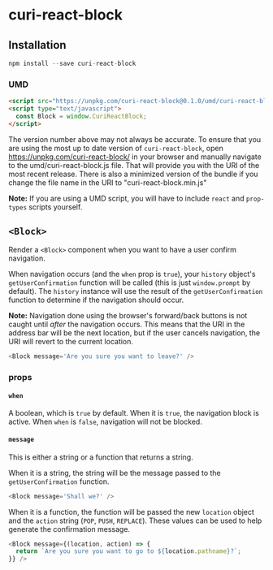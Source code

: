 # curi-react-block

## Installation

```js
npm install --save curi-react-block
```

### UMD

```html
<script src="https://unpkg.com/curi-react-block@0.1.0/umd/curi-react-block.js"></script>
<script type="text/javascript">
  const Block = window.CuriReactBlock;
</script>
```

The version number above may not always be accurate. To ensure that you are using the most
up to date version of `curi-react-block`, open https://unpkg.com/curi-react-block/ in your
browser and manually navigate to the umd/curi-react-block.js file. That will provide you
with the URI of the most recent release. There is also a minimized version of the bundle
if you change the file name in the URI to "curi-react-block.min.js"

**Note:** If you are using a UMD script, you will have to include `react` and `prop-types` scripts yourself.

## `<Block>`

Render a `<Block>` component when you want to have a user confirm navigation.

When navigation occurs (and the `when` prop is `true`), your `history` object's `getUserConfirmation` function will be called (this is just `window.prompt` by default). The `history` instance will use the result of the `getUserConfirmation` function to determine if the navigation should occur.

**Note:** Navigation done using the browser's forward/back buttons is not caught until _after_ the navigation occurs. This means that the URI in the address bar will be the next location, but if the user cancels navigation, the URI will revert to the current location.

```js
<Block message='Are you sure you want to leave?' />
```

### props

#### `when`

A boolean, which is `true` by default. When it is `true`, the navigation block is active. When `when` is `false`, navigation will not be blocked.

#### `message`

This is either a string or a function that returns a string.

When it is a string, the string will be the message passed to the `getUserConfirmation` function.

```js
<Block message='Shall we?' />
```

When it is a function, the function will be passed the new `location` object and the `action` string (`POP`, `PUSH`, `REPLACE`). These values can be used to help generate the confirmation message.

```js
<Block message={(location, action) => {
  return `Are you sure you want to go to ${location.pathname}?`;
}} />
```
